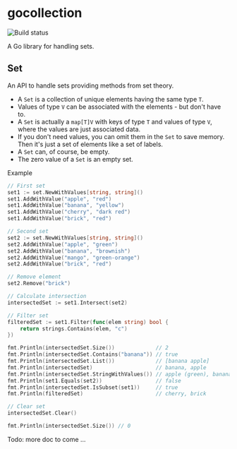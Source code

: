 # gocollection

![Build status](https://github.com/tztz/gocollection/actions/workflows/build.yml/badge.svg)

A Go library for handling sets.

## Set

An API to handle sets providing methods from set theory.

- A `Set` is a collection of unique elements having the same type `T`.
- Values of type `V` can be associated with the elements - but don't have to.
- A `Set` is actually a `map[T]V` with keys of type `T` and values of type `V`, where the values are just associated data.
- If you don't need values, you can omit them in the `Set` to save memory. Then it's just a set of elements like a set of labels.
- A `Set` can, of course, be empty.
- The zero value of a `Set` is an empty set.

Example

```go
// First set
set1 := set.NewWithValues[string, string]()
set1.AddWithValue("apple", "red")
set1.AddWithValue("banana", "yellow")
set1.AddWithValue("cherry", "dark red")
set1.AddWithValue("brick", "red")

// Second set
set2 := set.NewWithValues[string, string]()
set2.AddWithValue("apple", "green")
set2.AddWithValue("banana", "brownish")
set2.AddWithValue("mango", "green-orange")
set2.AddWithValue("brick", "red")

// Remove element
set2.Remove("brick")

// Calculate intersection
intersectedSet := set1.Intersect(set2)

// Filter set
filteredSet := set1.Filter(func(elem string) bool {
    return strings.Contains(elem, "c")
})

fmt.Println(intersectedSet.Size())             // 2
fmt.Println(intersectedSet.Contains("banana")) // true
fmt.Println(intersectedSet.List())             // [banana apple]
fmt.Println(intersectedSet)                    // banana, apple
fmt.Println(intersectedSet.StringWithValues()) // apple (green), banana (brownish)
fmt.Println(set1.Equals(set2))                 // false
fmt.Println(intersectedSet.IsSubset(set1))     // true
fmt.Println(filteredSet)                       // cherry, brick

// Clear set
intersectedSet.Clear()

fmt.Println(intersectedSet.Size()) // 0
```

Todo: more doc to come ...
